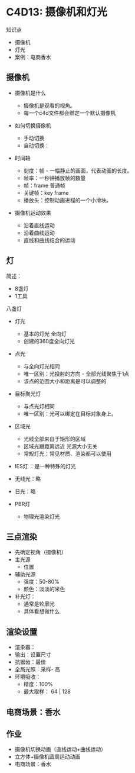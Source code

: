 # C4D13: 摄像机和灯光

知识点

- 摄像机
- 灯光
- 案例：电商香水



## 摄像机

- 摄像机是什么
  - 摄像机是观看的视角。
  - 每一个c4d文件都会绑定一个默认摄像机

- 如何切换摄像机
  - 手动切换
  - 自动切换：
- 时间轴
  - 刻度：帧 - 一幅静止的画面，代表动画的长度。
  - 帧率：一秒钟播放帧的数量
  - 帧：frame  普通帧
  - 关键帧：key frame
  - 播放头：控制动画进程的一个小滑块。
- 摄像机运动效果
  - 沿着直线运动
  - 沿着曲线运动
  - 直线和曲线结合的运动

## 灯

简述：

- 8盏灯
- 1工具

八盏灯

- 灯光

  - 基本的灯光  全向灯
  - 创建的360度全向灯光

- 点光

  - 与全向灯光相同
  - 唯一区别：光投射的方向  -   全部光线聚焦于1点
  - 该点的范围大小和距离是可以调整的

- 目标聚光灯

  - 与点光灯相同
  - 唯一区别：光可以绑定在目标对象身上。

- 区域光

  - 光线全部来自于矩形的区域
  - 区域光跟距离远近 光源大小无关
  - 常规灯光：常见材质、渲染都可以使用

- IES灯 ：是一种特殊的灯光

- 无线光：略

- 日光：略

- PBR灯

  - 物理光渲染灯光

    

## 三点渲染

- 先确定视角（摄像机）
- 主光源
  - 位置
- 辅助光源
  - 强度：50-80%
  - 颜色：淡淡的米色
- 补光灯：
  - 通常是轮廓光
  - 具体看想做什么

## 渲染设置

- 渲染器：
- 输出：设置尺寸
- 抗锯齿：最佳
- 全局光照：采样- 高
- 环境吸收：
  - 精度：100%
  - 最大取样： 64 | 128



## 电商场景：香水









## 作业

- 摄像机切换动画（直线运动+曲线运动）
- 立方体+摄像机圆周运动动画
- 电商场景：香水

